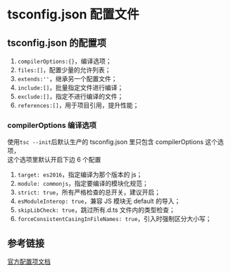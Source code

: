 # tsconfig.json 配置文件

## tsconfig.json 的配置项

1. `compilerOptions:{}`，编译选项；
2. `files:[]`，配置少量的允许列表；
3. `extends:''`，继承另一个配置文件；
4. `include:[]`，批量指定文件进行编译；
5. `exclude:[]`，指定不进行编译的文件；
6. `references:[]`，用于项目引用，提升性能；

### compilerOptions 编译选项

使用`tsc --init`后默认生产的 tsconfig.json 里只包含 compilerOptions 这个选项，  
这个选项里默认开启下边 6 个配置

1. `target: es2016`，指定编译为那个版本的 js；
2. `module: commonjs`，指定要编译的模块化规范；
3. `strict: true`，所有严格检查的总开关，建议开启；
4. `esModuleInterop: true`，兼容 JS 模块无 default 的导入；
5. `skipLibCheck: true`，跳过所有.d.ts 文件内的类型检查；
6. `forceConsistentCasingInFileNames: true`，引入时强制区分大小写；

## 参考链接

[官方配置项文档](https://www.typescriptlang.org/tsconfig)
